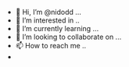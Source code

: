 - 👋 Hi, I’m @nidodd ...
- 👀 I’m interested in ..
- 🌱 I’m currently learning ...
- 💞️ I’m looking to collaborate on ...
- 📫 How to reach me ..
- 
<!---
nidodd/nidodd is a ✨ special ✨ repository because its `README.md` (this file) appears on your GitHub profile.
You can click the Preview link to take a look at your changes.
--->
